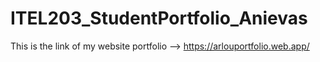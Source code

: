 # ITEL203_StudentPortfolio_Anievas
This is the link of my website portfolio --> https://arlouportfolio.web.app/
